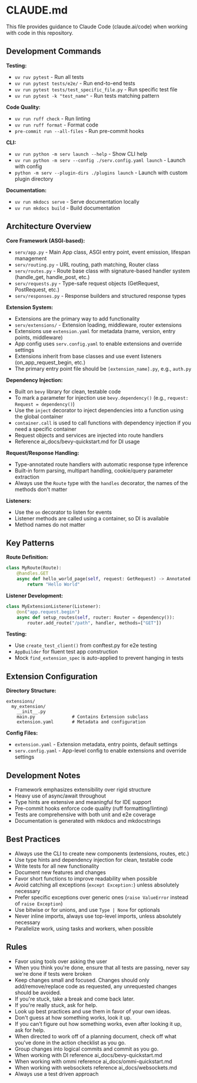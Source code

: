 # CLAUDE.md

This file provides guidance to Claude Code (claude.ai/code) when working with code in this repository.

## Development Commands

**Testing:**
- `uv ruv pytest` - Run all tests
- `uv run pytest tests/e2e/` - Run end-to-end tests
- `uv run pytest tests/test_specific_file.py` - Run specific test file
- `uv run pytest -k "test_name"` - Run tests matching pattern

**Code Quality:**
- `uv run ruff check` - Run linting
- `uv run ruff format` - Format code
- `pre-commit run --all-files` - Run pre-commit hooks

**CLI:**
- `uv run python -m serv launch --help` - Show CLI help
- `uv run python -m serv --config ./serv.config.yaml launch` - Launch with config
- `python -m serv --plugin-dirs ./plugins launch` - Launch with custom plugin directory

**Documentation:**
- `uv run mkdocs serve` - Serve documentation locally
- `uv run mkdocs build` - Build documentation

## Architecture Overview

**Core Framework (ASGI-based):**
- `serv/app.py` - Main App class, ASGI entry point, event emission, lifespan management
- `serv/routing.py` - URL routing, path matching, Router class
- `serv/routes.py` - Route base class with signature-based handler system (handle_get, handle_post, etc.)
- `serv/requests.py` - Type-safe request objects (GetRequest, PostRequest, etc.)
- `serv/responses.py` - Response builders and structured response types

**Extension System:**
- Extensions are the primary way to add functionality
- `serv/extensions/` - Extension loading, middleware, router extensions
- Extensions use `extension.yaml` for metadata (name, version, entry points, middleware)
- App config uses `serv.config.yaml` to enable extensions and override settings
- Extensions inherit from base classes and use event listeners (on_app_request_begin, etc.)
- The primary entry point file should be `[extension_name].py`, e.g., `auth.py`

**Dependency Injection:**
- Built on `bevy` library for clean, testable code
- To mark a parameter for injection use `bevy.dependency()` (e.g., `request: Request = dependency()`)
- Use the `inject` decorator to inject dependencies into a function using the global container
- `container.call` is used to call functions with dependency injection if you need a specific container
- Request objects and services are injected into route handlers
- Reference ai_docs/bevy-quickstart.md for DI usage

**Request/Response Handling:**
- Type-annotated route handlers with automatic response type inference
- Built-in form parsing, multipart handling, cookie/query parameter extraction
- Always use the `Route` type with the `handles` decorator, the names of the methods don't matter

**Listeners:**
- Use the `on` decorator to listen for events
- Listener methods are called using a container, so DI is available
- Method names do not matter

## Key Patterns

**Route Definition:**
```python
class MyRoute(Route):
    @handles.GET
    async def hello_world_page(self, request: GetRequest) -> Annotated[str, TextResponse]:
        return "Hello World"
```

**Listener Development:**
```python
class MyExtensionListener(Listener):
    @on("app.request.begin")
    async def setup_routes(self, router: Router = dependency()):
        router.add_route("/path", handler, methods=["GET"])
```

**Testing:**
- Use `create_test_client()` from conftest.py for e2e testing
- `AppBuilder` for fluent test app construction
- Mock `find_extension_spec` is auto-applied to prevent hanging in tests

## Extension Configuration

**Directory Structure:**
```
extensions/
  my_extension/
    __init__.py
    main.py              # Contains Extension subclass
    extension.yaml       # Metadata and configuration
```

**Config Files:**
- `extension.yaml` - Extension metadata, entry points, default settings
- `serv.config.yaml` - App-level config to enable extensions and override settings

## Development Notes

- Framework emphasizes extensibility over rigid structure
- Heavy use of async/await throughout
- Type hints are extensive and meaningful for IDE support
- Pre-commit hooks enforce code quality (ruff formatting/linting)
- Tests are comprehensive with both unit and e2e coverage
- Documentation is generated with mkdocs and mkdocstrings

## Best Practices

- Always use the CLI to create new components (extensions, routes, etc.)
- Use type hints and dependency injection for clean, testable code
- Write tests for all new functionality
- Document new features and changes
- Favor short functions to improve readability when possible
- Avoid catching all exceptions (`except Exception:`) unless absolutely necessary
- Prefer specific exceptions over generic ones (`raise ValueError` instead of `raise Exception`)
- Use bitwise or for unions, and use `Type | None` for optionals
- Never inline imports, always use top-level imports, unless absolutely necessary
- Parallelize work, using tasks and workers, when possible

## Rules

- Favor using tools over asking the user
- When you think you're done, ensure that all tests are passing, never say we're done if tests were broken
- Keep changes small and focused. Changes should only add/remove/replace code as requested, any unrequested changes should be avoided.
- If you're stuck, take a break and come back later.
- If you're really stuck, ask for help.
- Look up best practices and use them in favor of your own ideas.
- Don't guess at how something works, look it up.
- If you can't figure out how something works, even after looking it up, ask for help.
- When directed to work off of a planning document, check off what you've done in the action checklist as you go.
- Group changes into logical commits and commit as you go.
- When working with DI reference ai_docs/bevy-quickstart.md
- When working with ommi reference ai_docs/ommi-quickstart.md
- When working with websockets reference ai_docs/websockets.md
- Always use a test driven approach